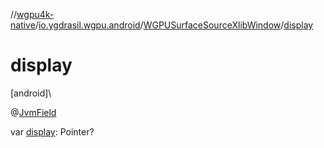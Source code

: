 //[wgpu4k-native](../../../index.md)/[io.ygdrasil.wgpu.android](../index.md)/[WGPUSurfaceSourceXlibWindow](index.md)/[display](display.md)

# display

[android]\

@[JvmField](https://kotlinlang.org/api/core/kotlin-stdlib/kotlin.jvm/-jvm-field/index.html)

var [display](display.md): Pointer?